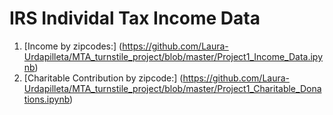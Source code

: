 # IRS Individal Tax Income Data
1. [Income by zipcodes:] (https://github.com/Laura-Urdapilleta/MTA_turnstile_project/blob/master/Project1_Income_Data.ipynb)
2. [Charitable Contribution by zipcode:] (https://github.com/Laura-Urdapilleta/MTA_turnstile_project/blob/master/Project1_Charitable_Donations.ipynb)

